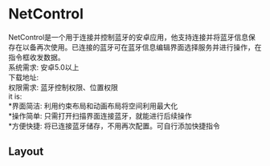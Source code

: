 # NetControl
NetControl是一个用于连接并控制蓝牙的安卓应用，他支持连接并将蓝牙信息保存在以备再次使用。已连接的蓝牙可在蓝牙信息编辑界面选择服务并进行操作，在指令框收发数据。<br>
系统需求: 安卓5.0以上<br>
下载地址: <br>
权限需求: 蓝牙控制权限、位置权限<br>
it is:<br>
*界面简洁: 利用约束布局和动画布局将空间利用最大化<br>
*操作简单: 只需打开扫描界面连接蓝牙，就能进行后续操作<br>
*方便快捷: 将已连接蓝牙储存，不用再次配置。可自行添加快捷指令<br>

## Layout